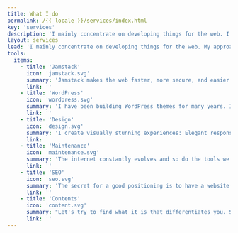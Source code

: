 ```yaml
---
title: What I do
permalink: /{{ locale }}/services/index.html
key: 'services'
description: 'I mainly concentrate on developing things for the web. I place value on performance, accessibility, simplicity and long term support.'
layout: services
lead: 'I mainly concentrate on developing things for the web. My approach is semantic HTML, some CSS, and a dash of JavaScript for flavor. I place value on performance, accessibility, simplicity and long term support. Also: websites should be fun!'
tools:
  items:
    - title: 'Jamstack'
      icon: 'jamstack.svg'
      summary: 'Jamstack makes the web faster, more secure, and easier to scale. It gives me as a developer unlimited freedom and I can work with the best tools for the project.'
      link: ''
    - title: 'WordPress'
      icon: 'wordpress.svg'
      summary: 'I have been building WordPress themes for many years. I also offer transfering existing WordPress environments to the Jamstack, optionally using WordPress as a headless CMS.'
      link: ''
    - title: 'Design'
      icon: 'design.svg'
      summary: 'I create visually stunning experiences: Elegant responsive websites that are fun and easy to use. '
      link:
    - title: 'Maintenance'
      icon: 'maintenance.svg'
      summary: 'The internet constantly evolves and so do the tools we use to build websites. I take care of the optimal functioning, security and performance of the websites I build for my clients.'
      link: ''
    - title: 'SEO'
      icon: 'seo.svg'
      summary: 'The secret for a good positioning is to have a website that is great in every way: Technically perfect, fast and secure, clear in terms of structure, with genuinly interesting copy. I can help you with that.'
      link: ''
    - title: 'Contents'
      icon: 'content.svg'
      summary: "Let's try to find what it is that differentiates you. Something personal, that refers to the essence or philosophy of the project or product. "
      link: ''
---
```

